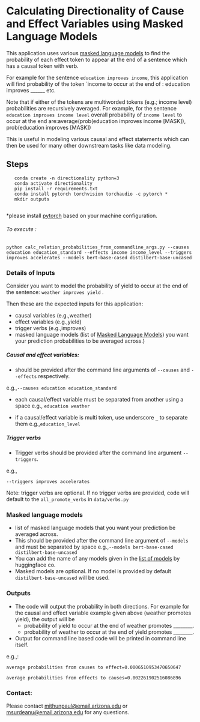 # Calculating Directionality of Cause and Effect Variables using Masked Language Models
This application uses various 
[masked language models](https://arxiv.org/pdf/1810.04805.pdf&usg=ALkJrhhzxlCL6yTht2BRmH9atgvKFxHsxQ) 
to find the probability of each effect token to appear at the end of a sentence which has a causal token with verb.

For example for the sentence `education improves income`, this application will
find probability of the token `income to occur at the end of :
        education improves ______ etc.

Note that if either of the tokens are multiworded tokens (e.g.; income level) probabilities are recursively
averaged. For example, for the sentence ` education improves income level` overall probability of `income level` to
occur at the end are:average(prob(education improves income [MASK]), prob(education improves [MASK])

This is useful in modeling various causal and effect statements which can then be used for many other downstream tasks like
data modeling.

## Steps
 ```
    conda create -n directionality python=3
    conda activate directionality
    pip install -r requirements.txt   
    conda install pytorch torchvision torchaudio -c pytorch *
    mkdir outputs 
    
```
*please install [pytorch](http://pytorch.org/) based on your machine configuration.

###### To execute :

```
python calc_relation_probabilities_from_commandline_args.py --causes education education_standard --effects income income_level --triggers improves accelerates --models bert-base-cased distilbert-base-uncased
```

### Details of Inputs


Consider you want to model the probability of yield to occur at the end of the sentence: `weather improves yield` .

Then these are the expected inputs for this application:

- causal variables (e.g.,weather)
- effect variables (e.g.,yield)
- trigger verbs (e.g.,improves)
- masked language models (list of [Masked Language Models](https://keras.io/examples/nlp/masked_language_modeling/)) you want your prediction probabilities to be averaged across.)


##### Causal and effect variables:
 
 - should be provided after the command line arguments of `--causes` and `--effects` respectively.
 
 e.g.,`--causes education education_standard`
 - each causal/effect variable must be separated from another using a space e.g., `education weather`
 
 - if a causal/effect variable is multi token, use underscore `_` to separate them e.g.,`education_level`



##### Trigger verbs

- Trigger verbs should be provided after the command line argument `--triggers`.

e.g.,
```
--triggers improves accelerates 

```

Note: trigger verbs are optional. If no trigger verbs are provided, code will default to the `all_promote_verbs`  in 
`data/verbs.py`

### Masked language models

- list of masked language models that you want your prediction be averaged across.
- This should be provided after the command line argument of `--models` and must be separated by space 
e.g.,`--models bert-base-cased distilbert-base-uncased`
- You can add the name of any models given in the [list of models](https://huggingface.co/models) by huggingface co. 
- Masked models are optional. If no model is provided by default `distilbert-base-uncased` will be used.



### Outputs

- The code will output the probability in both directions. For example for the causal and effect variable example given above (weather promotes yield), the output will be 
    - probability of yield to occur at the end of weather promotes ________.
    - probability of weather to occur at the end of yield promotes ________.    
- Output for command line based code will be printed in command line itself.


    
e.g.,: 
```
average probabilities from causes to effect=0.0006510953470650647

average probabilities from effects to causes=0.002261902516086896
```





### Contact:
Please contact mithunpaul@email.arizona.edu or msurdeanu@email.arizona.edu for any questions.
